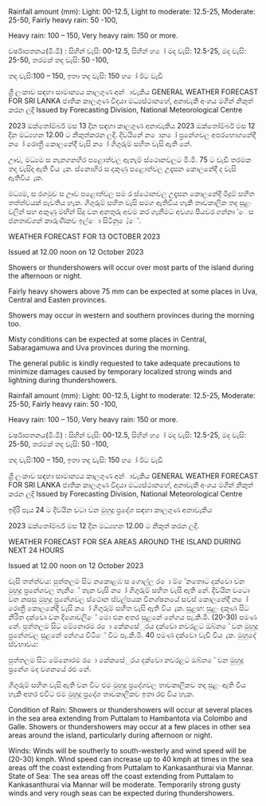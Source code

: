 Rainfall amount (mm): Light: 00-12.5, Light to moderate: 12.5-25, Moderate: 25-50, Fairly heavy rain: 50 -100,

Heavy rain: 100 – 150, Very heavy rain: 150 or more.

වර්ෂාපතනය(මි.මී) : සිහින් වැසි: 00-12.5, සිහින් හ ෝ මද වැසි: 12.5-25, මද වැසි: 25-50, තරමක් තද වැසි: 50 -100,

තද වැසි:100 – 150, ඉතා තද වැසි: 150 හ ෝ ඊට වැඩි

ශ්‍රී ලංකාව සඳහා සාමාන්‍යය කාලගුණ අන්‍ාවැකිය GENERAL WEATHER FORECAST FOR SRI LANKA ජාතික කාලගුණ විදයා මධ්‍යස්ථානහේ, අනාවැකි අංශය මගින් නිකුත් කරන ලදි Issued by Forecasting Division, National Meteorological Centre

2023 ඔක්තෝම්බර් මස 13 දින සඳහා කාලගුණ අනාවැකිය 2023 ඔක්තෝම්බර් මස 12 දින මධ්‍යහන 12.00 ට නිකුත්කරන ලදි. දිවයිනේ න ොන ෝ ප්‍රනේශවල අපරභොගනේදී න ෝ රොත්‍රී කොලනේදී වැසි න ෝ ගිගුරුම් සහිත වැසි ඇති නේ.

ඌව, මධ්‍යම ස නැනගනහිර පළොත්වල ඇතැම් ස්ථොනවලට මි.මී. 75 ට වැඩි තරමක තද වැසිද ඇති විය ැක. ස්නොහිර ස දකුණු පළොත්වල උදෑසන කොලනේදී ද වැසි ඇතිවිය ැක.

මධ්‍යම, ස රගමුව ස ඌව පළොත්වල සම ර ස්ථොනවල උදෑසන කොලනේදී මීදුම් සහිත තත්ත්වයක් පැවතිය හැක. ගිගුරුම් සහිත වැසි සමග ඇතිවිය හැකි තාවකාලික තද සුළං වලින් සහ අකුණු මඟින් සිදු වන අනතුරු අවම කර ගැනීමට අවශ්‍ය පියවර ගන්නා ්ෙස ජනතාව්ගන් කාරුණිකව ඉල්ො සිටිනු ෙැ්ේ.

WEATHER FORECAST FOR 13 OCTOBER 2023

Issued at 12.00 noon on 12 October 2023

Showers or thundershowers will occur over most parts of the island during the afternoon or night.

Fairly heavy showers above 75 mm can be expected at some places in Uva, Central and Easten provinces.

Showers may occur in western and southern provinces during the morning too.

Misty conditions can be expected at some places in Central, Sabaragamuwa and Uva provinces during the morning.

The general public is kindly requested to take adequate precautions to minimize damages caused by temporary localized strong winds and lightning during thundershowers.

Rainfall amount (mm): Light: 00-12.5, Light to moderate: 12.5-25, Moderate: 25-50, Fairly heavy rain: 50 -100,

Heavy rain: 100 – 150, Very heavy rain: 150 or more.

වර්ෂාපතනය(මි.මී) : සිහින් වැසි: 00-12.5, සිහින් හ ෝ මද වැසි: 12.5-25, මද වැසි: 25-50, තරමක් තද වැසි: 50 -100,

තද වැසි:100 – 150, ඉතා තද වැසි: 150 හ ෝ ඊට වැඩි

ශ්‍රී ලංකාව සඳහා සාමාන්‍යය කාලගුණ අන්‍ාවැකිය GENERAL WEATHER FORECAST FOR SRI LANKA ජාතික කාලගුණ විදයා මධ්‍යස්ථානහේ, අනාවැකි අංශය මගින් නිකුත් කරන ලදි Issued by Forecasting Division, National Meteorological Centre

ඉදිරි පැය 24 ට දිවයින වටා වන මුහුදු ප්‍රදේශ සඳහා කාලගුණ අනාවැකිය

2023 ඔක්තෝම්බර් මස 12 දින මධ්‍යහන 12.00 ට නිකුත් කරන ලදි.

WEATHER FORECAST FOR SEA AREAS AROUND THE ISLAND DURING NEXT 24 HOURS

Issued at 12.00 noon on 12 October 2023

වැසි තත්ත්වය: පුත්තලම සිට නකොළඹ ස ගොල්ල ර ො ම් ේනතොට දක්වො වන මුහුදු ප්‍රනේශවල තැනිේ තැන වැසි න ෝ ගිගුරුම් සහිත වැසි ඇති නේ. දිවයින වටො වන නසසු මුහුදු ප්‍රනේශවල ස්ථොන ස්වල්පයක විනශ්ෂනයේ සවස් කොලනේදී න ෝ රොත්‍රී කොලනේදී වැසි න ෝ ගිගුරුම් සහිත වැසි ඇති විය ැක. සුළඟ: සුළං දකුණ සිට නිරිත දක්වො වන දිශොවලිේ මො එන අතර සුළනේ නේගය පැ.කි.මී. (20-30) පමණ නේ. පුත්තලම සිට මේනොරම ර ො කේකසේුරය දක්වො නවරළට ඔබ්න ේ වන මුහුදු ප්‍රනේශවල සුළනේ නේගය විටිේ විට පැ.කි.මී. 40 පමණ දක්වො වැඩි විය ැක. මුහුදේ ස්වභාවය:

පුත්තලම සිට මේනොරම ර ො කේකසේුරය දක්වො නවරළට ඔබ්න ේ වන මුහුදු ප්‍රනේශ මද වශනයේ රළු නේ.

ගිගුරුම් සහිත වැසි ඇති වන විට එම මුහුදු ප්‍රදේශවල තාවකාලිකව තද සුළං ඇති විය හැකි අතර එවිට එම මුහුදු ප්‍රදේශ තාවකාලිකව ඉතා රළු විය හැක.

Condition of Rain: Showers or thundershowers will occur at several places in the sea area extending from Puttalam to Hambantota via Colombo and Galle. Showers or thundershowers may occur at a few places in other sea areas around the island, particularly during afternoon or night.

Winds: Winds will be southerly to south-westerly and wind speed will be (20-30) kmph. Wind speed can increase up to 40 kmph at times in the sea areas off the coast extending from Puttalam to Kankasanthurai via Mannar. State of Sea: The sea areas off the coast extending from Puttalam to Kankasanthurai via Mannar will be moderate. Temporarily strong gusty winds and very rough seas can be expected during thundershowers.
